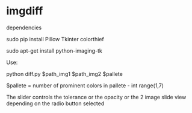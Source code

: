 # imgdiff


dependencies 

sudo pip install Pillow Tkinter colorthief


sudo apt-get install python-imaging-tk





Use:

python diff.py $path_img1 $path_img2 $pallete

$pallete = number of prominent colors in pallete - int range(1,7)

The slider controls the tolerance or the opacity or the 2 image slide view depending on the radio button selected




